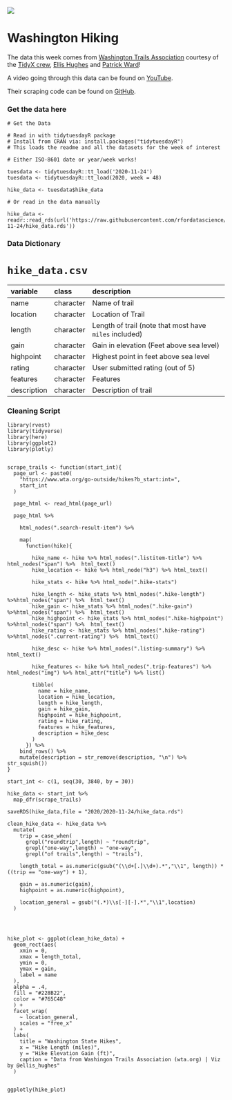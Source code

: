 ![](https://www.wildlandtrekking.com/img/homepicnorthcascades.jpg)

# Washington Hiking

The data this week comes from [Washington Trails Association](https://www.wta.org/go-outside/hikes?b_start:int=1) courtesy of the [TidyX crew](https://github.com/thebioengineer/TidyX/tree/master/TidyTuesday_Explained/035-Rectangles), [Ellis Hughes](https://twitter.com/Ellis_hughes) and [Patrick Ward](https://twitter.com/OSPpatrick)!

A video going through this data can be found on [YouTube](https://bit.ly/TidyX_Ep35).

Their scraping code can be found on [GitHub](https://github.com/thebioengineer/TidyX/blob/master/TidyTuesday_Explained/035-Rectangles/Washington-hikes.R).

### Get the data here

```{r}
# Get the Data

# Read in with tidytuesdayR package 
# Install from CRAN via: install.packages("tidytuesdayR")
# This loads the readme and all the datasets for the week of interest

# Either ISO-8601 date or year/week works!

tuesdata <- tidytuesdayR::tt_load('2020-11-24')
tuesdata <- tidytuesdayR::tt_load(2020, week = 48)

hike_data <- tuesdata$hike_data

# Or read in the data manually

hike_data <- readr::read_rds(url('https://raw.githubusercontent.com/rfordatascience/tidytuesday/main/data/2020/2020-11-24/hike_data.rds'))

```
### Data Dictionary

# `hike_data.csv`

|variable    |class     |description |
|:-----------|:---------|:-----------|
|name        |character | Name of trail |
|location    |character | Location of Trail |
|length      |character | Length of trail (note that most have ` miles` included) |
|gain        |character | Gain in elevation (Feet above sea level) |
|highpoint   |character | Highest point in feet above sea level |
|rating      |character | User submitted rating (out of 5) |
|features    |character | Features |
|description |character | Description of trail |

### Cleaning Script

```{r}
library(rvest)
library(tidyverse)
library(here)
library(ggplot2)
library(plotly)


scrape_trails <- function(start_int){
  page_url <- paste0(
    "https://www.wta.org/go-outside/hikes?b_start:int=",
    start_int
  )
  
  page_html <- read_html(page_url)
  
  page_html %>% 
    
    html_nodes(".search-result-item") %>% 
    
    map(
      function(hike){
        
        hike_name <- hike %>% html_nodes(".listitem-title") %>% html_nodes("span") %>%  html_text()
        hike_location <- hike %>% html_node("h3") %>% html_text()
        
        hike_stats <- hike %>% html_node(".hike-stats")
        
        hike_length <- hike_stats %>% html_nodes(".hike-length") %>%html_nodes("span") %>%  html_text()
        hike_gain <- hike_stats %>% html_nodes(".hike-gain") %>%html_nodes("span") %>%  html_text()
        hike_highpoint <- hike_stats %>% html_nodes(".hike-highpoint") %>%html_nodes("span") %>%  html_text()
        hike_rating <- hike_stats %>% html_nodes(".hike-rating") %>%html_nodes(".current-rating") %>%  html_text()
        
        hike_desc <- hike %>% html_nodes(".listing-summary") %>% html_text()
        
        hike_features <- hike %>% html_nodes(".trip-features") %>% html_nodes("img") %>% html_attr("title") %>% list()
        
        tibble(
          name = hike_name,
          location = hike_location,
          length = hike_length,
          gain = hike_gain,
          highpoint = hike_highpoint,
          rating = hike_rating,
          features = hike_features,
          description = hike_desc
        )
      }) %>% 
    bind_rows() %>% 
    mutate(description = str_remove(description, "\n") %>% str_squish())
}

start_int <- c(1, seq(30, 3840, by = 30))

hike_data <- start_int %>% 
  map_dfr(scrape_trails)

saveRDS(hike_data,file = "2020/2020-11-24/hike_data.rds")

clean_hike_data <- hike_data %>% 
  mutate(
    trip = case_when(
      grepl("roundtrip",length) ~ "roundtrip",
      grepl("one-way",length) ~ "one-way",
      grepl("of trails",length) ~ "trails"),
    
    length_total = as.numeric(gsub("(\\d+[.]\\d+).*","\\1", length)) * ((trip == "one-way") + 1),
    
    gain = as.numeric(gain),
    highpoint = as.numeric(highpoint),
    
    location_general = gsub("(.*)\\s[-][-].*","\\1",location)
  )




hike_plot <- ggplot(clean_hike_data) + 
  geom_rect(aes(
    xmin = 0,
    xmax = length_total,
    ymin = 0,
    ymax = gain,
    label = name
  ),
  alpha = .4,
  fill = "#228B22",
  color = "#765C48"
  ) + 
  facet_wrap(
    ~ location_general,
    scales = "free_x"
  ) +
  labs(
    title = "Washington State Hikes",
    x = "Hike Length (miles)",
    y = "Hike Elevation Gain (ft)",
    caption = "Data from Washingon Trails Association (wta.org) | Viz by @ellis_hughes"
  )


ggplotly(hike_plot)
```
